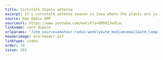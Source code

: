 ```yaml
---
title: Cornstalk dipole antenna
excerpt: It's cornstalk antenna season in Iowa where the plants are juicy.
source: Ham Radio QRP
sourceurl: https://www.youtube.com/watch?v=GMO0IJedluc
linkname: corn-dipole
urlparams: '?utm_source=amateur-radio-weekly&utm_medium=email&utm_campaign=newsletter'
headerimage: arw-header.gif
linktype: video
order: 19
issue: 391
---
```


